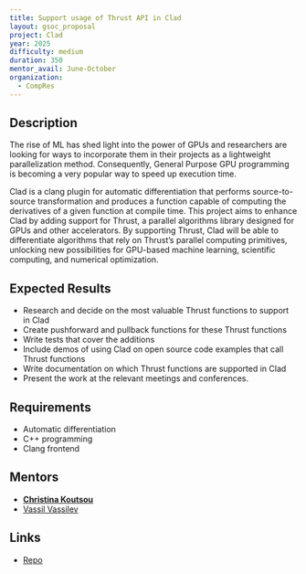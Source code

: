 ```yaml
---
title: Support usage of Thrust API in Clad
layout: gsoc_proposal
project: Clad
year: 2025
difficulty: medium
duration: 350
mentor_avail: June-October
organization:
  - CompRes
---
```


## Description

The rise of ML has shed light into the power of GPUs and researchers are looking for ways to incorporate them in their projects as a lightweight parallelization method. Consequently, General Purpose GPU programming is becoming a very popular way to speed up execution time.

Clad is a clang plugin for automatic differentiation that performs source-to-source transformation and produces a function capable of computing the derivatives of a given function at compile time. This project aims to enhance Clad by adding support for Thrust, a parallel algorithms library designed for GPUs and other accelerators. By supporting Thrust, Clad will be able to differentiate algorithms that rely on Thrust’s parallel computing primitives, unlocking new possibilities for GPU-based machine learning, scientific computing, and numerical optimization.

## Expected Results

* Research and decide on the most valuable Thrust functions to support in Clad
* Create pushforward and pullback functions for these Thrust functions
* Write tests that cover the additions
* Include demos of using Clad on open source code examples that call Thrust functions
* Write documentation on which Thrust functions are supported in Clad
* Present the work at the relevant meetings and conferences.

## Requirements

* Automatic differentiation
* C++ programming
* Clang frontend

## Mentors
* **[Christina Koutsou](mailto:@christinakoutsou22@gmail.com)**
* [Vassil Vassilev](mailto:vvasilev@cern.ch)

## Links
* [Repo](https://github.com/vgvassilev/clad)
